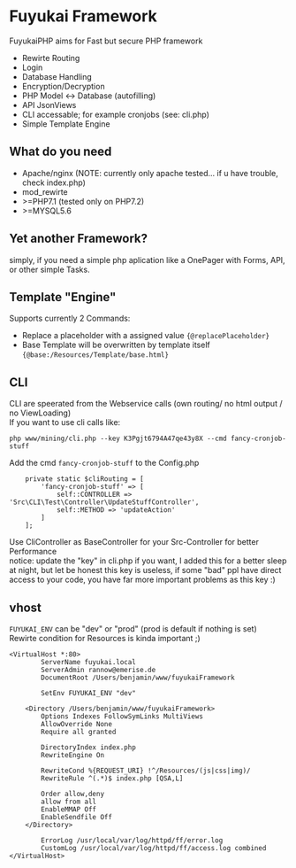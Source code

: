 # Fuyukai Framework
FuyukaiPHP aims for Fast but secure PHP framework

* Rewirte Routing
* Login
* Database Handling
* Encryption/Decryption
* PHP Model <-> Database (autofilling)
* API JsonViews
* CLI accessable; for example cronjobs (see: cli.php)
* Simple Template Engine

## What do you need
* Apache/nginx (NOTE: currently only apache tested... if u have trouble, check index.php)
* mod_rewirte
* \>=PHP7.1 (tested only on PHP7.2)
* \>=MYSQL5.6

## Yet another Framework?
simply, if you need a simple php aplication like a OnePager with Forms, API, or other simple Tasks.

## Template "Engine"
Supports currently 2 Commands:
* Replace a placeholder with a assigned value ```{@replacePlaceholder}``` 
* Base Template will be overwritten by template itself ```{@base:/Resources/Template/base.html}```

## CLI
CLI are speerated from the Webservice calls (own routing/ no html output / no ViewLoading)    
If you want to use cli calls like:

``` php www/mining/cli.php --key K3Pgjt6794A47qe43y8X --cmd fancy-cronjob-stuff ```

Add the cmd `fancy-cronjob-stuff` to the Config.php

```
    private static $cliRouting = [
        'fancy-cronjob-stuff' => [
            self::CONTROLLER => 'Src\CLI\Test\Controller\UpdateStuffController',
            self::METHOD => 'updateAction'
        ]
    ];
```

Use CliController as BaseController for your Src-Controller for better Performance    
notice: update the "key" in cli.php if you want, I added this for a better sleep at night, but let be honest this key is useless, if some "bad" ppl have direct access to your code, you have far more important problems as this key :)

## vhost

```FUYUKAI_ENV``` can be "dev" or "prod" (prod is default if nothing is set)      
Rewirte condition for Resources is kinda important ;)

```
<VirtualHost *:80>
        ServerName fuyukai.local
        ServerAdmin rannow@emerise.de
        DocumentRoot /Users/benjamin/www/fuyukaiFramework

        SetEnv FUYUKAI_ENV "dev"

    <Directory /Users/benjamin/www/fuyukaiFramework>
        Options Indexes FollowSymLinks MultiViews
        AllowOverride None
        Require all granted

        DirectoryIndex index.php
        RewriteEngine On

        RewriteCond %{REQUEST_URI} !^/Resources/(js|css|img)/
        RewriteRule ^(.*)$ index.php [QSA,L]

        Order allow,deny
        allow from all
        EnableMMAP Off
        EnableSendfile Off
    </Directory>

        ErrorLog /usr/local/var/log/httpd/ff/error.log
        CustomLog /usr/local/var/log/httpd/ff/access.log combined
</VirtualHost>
```
